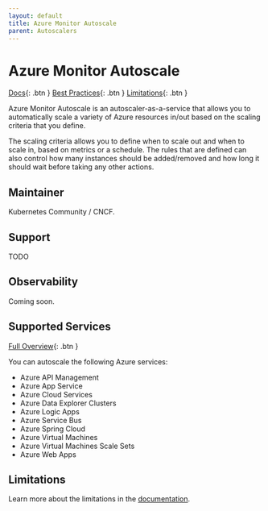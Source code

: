 ```yaml
---
layout: default
title: Azure Monitor Autoscale
parent: Autoscalers
---
```


# Azure Monitor Autoscale

[Docs](https://docs.microsoft.com/en-us/azure/azure-monitor/autoscale/autoscale-overview){: .btn }
[Best Practices](**https://docs.microsoft.com/en-us/azure/azure-monitor/service-limits#autoscale**){: .btn }
[Limitations](https://docs.microsoft.com/en-us/azure/azure-monitor/service-limits#autoscale){: .btn }

Azure Monitor Autoscale is an autoscaler-as-a-service that allows you to automatically scale a variety of Azure resources in/out based on the scaling criteria that you define.

The scaling criteria allows you to define when to scale out and when to scale in, based on metrics or a schedule. The rules that are defined can also control how many instances should be added/removed and how long it should wait before taking any other actions.

## Maintainer

Kubernetes Community / CNCF.

## Support

TODO

## Observability

Coming soon.

## Supported Services

[Full Overview](https://docs.microsoft.com/en-us/azure/azure-monitor/autoscale/autoscale-overview#supported-services-for-autoscale){: .btn }

You can autoscale the following Azure services:

- Azure API Management
- Azure App Service
- Azure Cloud Services
- Azure Data Explorer Clusters
- Azure Logic Apps
- Azure Service Bus
- Azure Spring Cloud
- Azure Virtual Machines
- Azure Virtual Machines Scale Sets
- Azure Web Apps

## Limitations

Learn more about the limitations in the [documentation](https://docs.microsoft.com/en-us/azure/azure-monitor/service-limits#autoscale).
